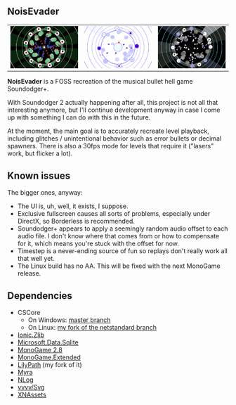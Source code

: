 ## NoisEvader

<table border="0px">
 <tr>
   <td><img src="https://github.com/sk-zk/NoisEvader/blob/master/screen1.png"></td>
   <td><img src="https://github.com/sk-zk/NoisEvader/blob/master/screen2.png"></td>
   <td><img src="https://github.com/sk-zk/NoisEvader/blob/master/screen3.png"></td>
  </tr>
</table>

**NoisEvader** is a FOSS recreation of the musical bullet hell game Soundodger+.

With Soundodger 2 actually happening after all, this project is not all that interesting anymore, but I'll continue development anyway
in case I come up with something I can do with this in the future.

At the moment, the main goal is to accurately recreate level playback, including glitches / unintentional behavior such as error bullets
or decimal spawners. There is also a 30fps mode for levels that require it ("lasers" work, but flicker a lot).

## Known issues
The bigger ones, anyway:
* The UI is, uh, well, it exists, I suppose.
* Exclusive fullscreen causes all sorts of problems, especially under DirectX, so Borderless is recommended.
* Soundodger+ appears to apply a seemingly random audio offset to each audio file. I don't know where that comes from
or how to compensate for it, which means you're stuck with the offset for now.
* Timestep is a never-ending source of fun so replays don't really work all that well yet.
* The Linux build has no AA. This will be fixed with the next MonoGame release.

## Dependencies

* CSCore
  * On Windows: [master branch](https://github.com/filoe/cscore/tree/master)
  * On Linux: [my fork of the netstandard branch](https://github.com/sk-zk/cscore/tree/netstandard)
* [Ionic.Zlib](https://www.nuget.org/packages/Ionic.Zlib.Core/)
* [Microsoft.Data.Sqlite](https://www.nuget.org/packages/Microsoft.Data.Sqlite)
* [MonoGame 2.8](https://www.monogame.net/)
* [MonoGame.Extended](https://github.com/craftworkgames/MonoGame.Extended)
* [LilyPath](https://github.com/sk-zk/LilyPath) (my fork of it)
* [Myra](https://github.com/rds1983/Myra)
* [NLog](https://nlog-project.org/)
* [vvvv/Svg](https://www.nuget.org/packages/Svg/3.1.1?_src=template)
* [XNAssets](https://github.com/rds1983/XNAssets)
